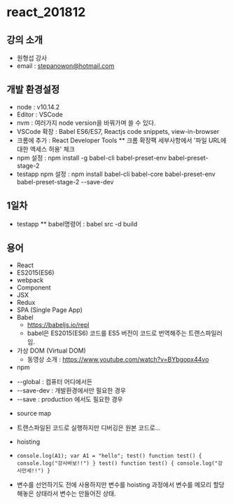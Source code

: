 # react_201812

## 강의 소개
* 원형섭 강사
* email : stepanowon@hotmail.com

## 개발 환경설정
  * node : v10.14.2
  * Editor : VSCode
  * nvm : 여러가지 node version을 바꿔가며 쓸 수 있다.
  * VSCode 확장 : Babel ES6/ES7, Reactjs code snippets, view-in-browser
  * 크롬에 추가 : React Developer Tools 
  ** 크롬 확장팩 세부사항에서 '파일 URL에 대한 액세스 허용' 체크
  * npm 설정 : npm install -g babel-cli babel-preset-env babel-preset-stage-2
  * testapp npm 설정 : npm install babel-cli babel-core babel-preset-env babel-preset-stage-2 --save-dev
  
## 1일차
 * testapp
 ** babel명령어 : babel src -d build
 
 
## 용어
* React
* ES2015(ES6)
* webpack
* Component
* JSX
* Redux
* SPA (Single Page App)
* Babel
  - https://babeljs.io/repl
  - babel은 ES2015(ES6) 코드를 ES5 버전이 코드로 번역해주는 트랜스파일러임.
* 가상 DOM (Virtual DOM)
  - 동영상 소개 : https://www.youtube.com/watch?v=BYbgopx44vo
* npm
 - --global : 컴퓨터 어디에서든
 - --save-dev : 개발환경에서만 필요한 경우
 - --save : production 에서도 필요한 경우
* source map
 - 트랜스파일된 코드로 실행하지만 디버깅은 원본 코드로...
* hoisting
 - <pre><code>console.log(A1); var A1 = "hello"; test() function test() { console.log("강사바보!!") } test() function test() { console.log("강사만세!!") }</code></pre>
 - 변수를 선언하기도 전에 사용하지만 변수를 hoisting 과정에서 변수를 메모리 할당해놓은 상태라서 변수는 만들어진 상태.
